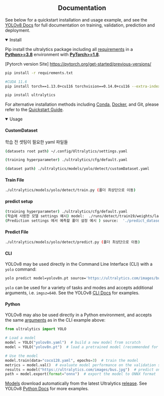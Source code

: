## <div align="center">Documentation</div>

See below for a quickstart installation and usage example, and see the [YOLOv8 Docs](https://docs.ultralytics.com) for full documentation on training, validation, prediction and deployment.

<details open>
<summary>Install</summary>

Pip install the ultralytics package including all [requirements](https://github.com/ultralytics/ultralytics/blob/main/requirements.txt) in a [**Python>=3.8**](https://www.python.org/) environment with [**PyTorch>=1.8**](https://pytorch.org/get-started/locally/).

 [Pytorch version Site] https://pytorch.org/get-started/previous-versions/
```bash
pip install -r requirements.txt

#CUDA 11.6
pip install torch==1.13.0+cu116 torchvision==0.14.0+cu116 --extra-index-url https://download.pytorch.org/whl/cu116

pip install ultralytics
```

For alternative installation methods including [Conda](https://anaconda.org/conda-forge/ultralytics), [Docker](https://hub.docker.com/r/ultralytics/ultralytics), and Git, please refer to the [Quickstart Guide](https://docs.ultralytics.com/quickstart).

</details>

<details open>
<summary>Usage</summary>

  #### CustomDataset
  
학습 전 셋팅이 필요한 yaml 파일들
```bash
(datasets root path) ~/.config/Ultralytics/settings.yaml

(training hyperparameter) ./ultralytics/cfg/default.yaml

(dataset path) ./ultralytics/models/yolo/detect/customDataset.yaml
```

#### Train File

```bash
./ultralytics/models/yolo/detect/train.py (폴더 최상단으로 이동)
```

#### predict setup
```bash
(training hyperparameter) ./ultralytics/cfg/default.yaml
(학습에 사용한 모델 settings 예시) model:  ./runs/detect/train19/weights/last.pt
(Prediction settings 에서 예측할 폴더 설정 예시 ) source:  './predict_dataset3'
```

#### Predict File
```bash
./ultralytics/models/yolo/detect/predict.py (폴더 최상단으로 이동)
```

#### CLI

YOLOv8 may be used directly in the Command Line Interface (CLI) with a `yolo` command:

```bash
yolo predict model=yolov8n.pt source='https://ultralytics.com/images/bus.jpg'
```

`yolo` can be used for a variety of tasks and modes and accepts additional arguments, i.e. `imgsz=640`. See the YOLOv8 [CLI Docs](https://docs.ultralytics.com/usage/cli) for examples.

#### Python

YOLOv8 may also be used directly in a Python environment, and accepts the same [arguments](https://docs.ultralytics.com/usage/cfg/) as in the CLI example above:

```python
from ultralytics import YOLO

# Load a model
model = YOLO("yolov8n.yaml")  # build a new model from scratch
model = YOLO("yolov8n.pt")  # load a pretrained model (recommended for training)

# Use the model
model.train(data="coco128.yaml", epochs=3)  # train the model
metrics = model.val()  # evaluate model performance on the validation set
results = model("https://ultralytics.com/images/bus.jpg")  # predict on an image
path = model.export(format="onnx")  # export the model to ONNX format
```

[Models](https://github.com/ultralytics/ultralytics/tree/main/ultralytics/cfg/models) download automatically from the latest Ultralytics [release](https://github.com/ultralytics/assets/releases). See YOLOv8 [Python Docs](https://docs.ultralytics.com/usage/python) for more examples.

</details>
